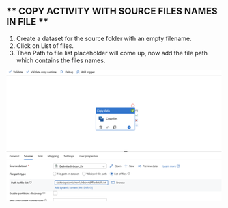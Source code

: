 ## ** COPY ACTIVITY WITH SOURCE FILES NAMES IN FILE **

1. Create a dataset for the source folder with an empty filename.
2. Click on List of files.
3. Then Path to file list placeholder will come up, now add the file path which contains the files names.

<img width="900" alt="filelist" src="https://github.com/rajeshreddy185/polls/blob/main/mysite3-20210509T044718Z-001/mysite3/mysite3/Screenshot%202025-09-18%20at%208.33.45%20PM.png" />
